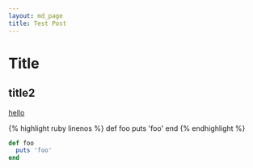 ```yaml
---
layout: md_page
title: Test Post
---
```

# Title

## title2

[hello]()

{% highlight ruby linenos %}
def foo
  puts 'foo'
end
{% endhighlight %}

```ruby
def foo
  puts 'foo'
end
```
